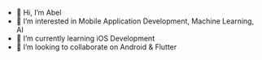 - 👋 Hi, I’m Abel
- 👀 I’m interested in Mobile Application Development, Machine Learning, AI
- 🌱 I’m currently learning iOS Development
- 💞️ I’m looking to collaborate on Android & Flutter
<!---
ab-kemercode/ab-kemercode is a ✨ special ✨ repository because its `README.md` (this file) appears on your GitHub profile.
You can click the Preview link to take a look at your changes.
--->

